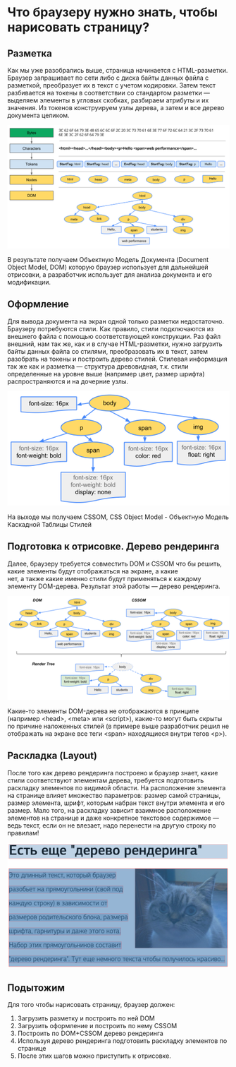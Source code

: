 # Что браузеру нужно знать, чтобы нарисовать страницу?

## Разметка
Как мы уже разобрались выше, страница начинается с HTML-разметки. 
Браузер запрашивает по сети либо с диска байты данных файла с разметкой, 
преобразует их в текст с учетом кодировки. Затем текст разбивается на токены в соответствии 
со стандартом разметки — выделяем элементы в угловых скобках, разбираем атрибуты и их значения. 
Из токенов конструируем узлы дерева, а затем и все дерево документа целиком.

![Разбор HTML-документа](./images/full-process.png)

В результате получаем Объектную Модель Документа (Document Object Model, DOM) которую браузер использует для дальнейшей 
отрисовки, а разработчик использует для анализа документа и его модификации.

## Оформление

Для вывода документа на экран одной только разметки недостаточно. Браузеру потребуются стили. 
Как правило, стили подключаются из внешнего файла с помощью соответствующей конструкции.
Раз файл внешний, нам так же, как и в случае HTML-разметки, нужно загрузить байты данных файла со стилями, 
преобразовать их в текст, затем разобрать на токены и построить дерево стилей.
Стилевая информация так же как и разметка — структура древовидная, т.к. стили определенные на уровне выше 
(например цвет, размер шрифта) распространяются и на дочерние узлы.

![Разбор CSS](./images/cssom-tree.png)

На выходе мы получаем CSSOM, CSS Object Model - Объектную Модель Каскадной Таблицы Стилей

## Подготовка к отрисовке. Дерево рендеринга

Далее, браузеру требуется совместить DOM и CSSOM что бы решить, какие элементы будут отображаться на экране, а какие \
нет, а также какие именно стили будут применяться к каждому элементу DOM-дерева. 
Результат этой работы — дерево рендеринга.

![Пример дерева рендеринга](./images/render-tree-construction.png)

Какие-то элементы DOM-дерева не отображаются в принципе (например &lt;head&gt;, &lt;meta&gt; или &lt;script&gt;),
какие-то могут быть скрыты по причине наложенных стилей (в примере выше разработчик решил не отображать на экране все 
теги &lt;span&gt; находящиеся внутри тегов &lt;p&gt;).

## Раскладка (Layout)

После того как дерево рендеринга построено и браузер знает, какие стили соответствуют элементам дерева, 
требуется подготовить раскладку элементов по видимой области.
На расположение элемента на странице влияет множество параметров: размер самой страницы, размер элемента, 
шрифт, которым набран текст внутри элемента и его размер. 
Мало того, на раскладку зависит взаимное расположение элементов на странице и даже конкретное 
текстовое содержимое — ведь текст, если он не влезает, надо перенести на другую строку по правилам!

![Пример дерева рендеринга](./images/layout-tree-cat.png)

## Подытожим
Для того чтобы нарисовать страницу, браузер должен:
  1. Загрузить разметку и построить по ней DOM
  1. Загрузить оформление и построить по нему CSSOM
  1. Построить по DOM+CSSOM дерево рендеринга
  1. Используя дерево рендеринга подготовить раскладку элементов по странице
  1. После этих шагов можно приступить к отрисовке.
